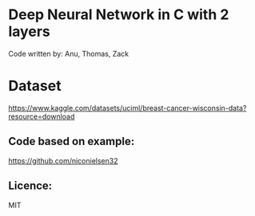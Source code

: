 # Deep Neural Network in C with 2 layers
Code written by: Anu, Thomas, Zack

# Dataset
https://www.kaggle.com/datasets/uciml/breast-cancer-wisconsin-data?resource=download

## Code based on example:
https://github.com/niconielsen32

## Licence:
MIT
